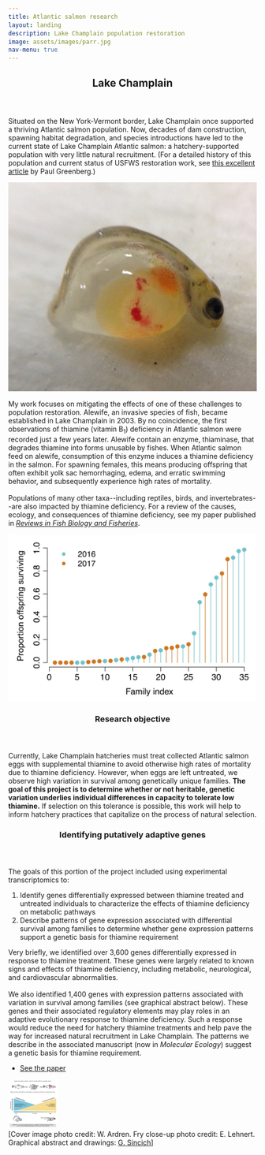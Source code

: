 ```yaml
---
title: Atlantic salmon research
layout: landing
description: Lake Champlain population restoration
image: assets/images/parr.jpg
nav-menu: true
---
```


<!-- Main -->
<div id="main">

<!-- One -->
<section id="one">
	<div class="inner">
		<header class="major">
			<h2>Lake Champlain</h2>
		</header>
		<p>Situated on the New York-Vermont border, Lake Champlain once supported a thriving Atlantic salmon population. Now, decades of dam construction, spawning habitat degradation, and species introductions have led to the current state of Lake Champlain Atlantic salmon: a hatchery-supported population with very little natural recruitment. (For a detailed history of this population and current status of USFWS restoration work, see <a href="https://thefern.org/2018/08/after-a-centurys-absence-a-glimmer-of-possibility-for-a-native-new-york-salmon/">this excellent article</a> by Paul Greenberg.)</p>
	</div>
</section>

<!-- Two -->
<section id="two" class="spotlights">
	<section>
		<span class="image fit"><img src="assets/images/fry_closeup.jpg" alt="" /></span>
		<div class="content">
			<div class="inner">
				<p>My work focuses on mitigating the effects of one of these challenges to population restoration. Alewife, an invasive species of fish, became established in Lake Champlain in 2003. By no coincidence, the first observations of thiamine (vitamin B<sub>1</sub>) deficiency in Atlantic salmon were recorded just a few years later.  Alewife contain an enzyme, thiaminase, that degrades thiamine into forms unusable by fishes. When Atlantic salmon feed on alewife, consumption of this enzyme induces a thiamine deficiency in the salmon. For spawning females, this means producing offspring that often exhibit yolk sac hemorrhaging, edema, and erratic swimming behavior, and subsequently experience high rates of mortality. 
<br /><br />Populations of many other taxa--including reptiles, birds, and invertebrates--are also impacted by thiamine deficiency. For a review of the causes, ecology, and consequences of thiamine deficiency, see my paper published in <a href="https://link.springer.com/article/10.1007%2Fs11160-018-9538-x"><i>Reviews in Fish Biology and Fisheries</i></a>.</p>
			</div>
		</div>
	</section>
	<section>
		<span class="image fit"><img src="assets/images/simple_Fig_1.jpg" alt="" /></span>
		<div class="content">
			<div class="inner">
				<header class="major">
					<h3>Research objective</h3>
				</header>
				<p>Currently, Lake Champlain hatcheries must treat collected Atlantic salmon eggs with supplemental thiamine to avoid otherwise high rates of mortality due to thiamine deficiency. However, when eggs are left untreated, we observe high variation in survival among genetically unique families. <b>The goal of this project is to determine whether or not heritable, genetic variation underlies individual differences in capacity to tolerate low thiamine.</b> If selection on this tolerance is possible, this work will help to inform hatchery practices that capitalize on the process of natural selection.</p>
			</div>
		</div>
	</section>
</section>

<!-- Three -->
<section id="three">
	<div class="inner">
		<header class="major">
			<h3>Identifying putatively adaptive genes</h3>
		</header>
		<p>The goals of this portion of the project included using experimental transcriptomics to:
				<ol>
					<li>Identify genes differentially expressed between thiamine treated and untreated individuals to characterize the effects of thiamine deficiency on metabolic pathways</li>
					<li>Describe patterns of gene expression associated with differential survival among families to determine whether gene expression patterns support a genetic basis for thiamine requirement</li>
				</ol>
Very briefly, we identified over 3,600 genes differentially expressed in response to thiamine treatment. These genes were largely related to known signs and effects of thiamine deficiency, including metabolic, neurological, and cardiovascular abnormalities. <br /><br />We also identified 1,400 genes with expression patterns associated with variation in survival among families (see graphical abstract below). These genes and their associated regulatory elements may play roles in an adaptive evolutionary response to thiamine deficiency. Such a response would reduce the need for hatchery thiamine treatments and help pave the way for increased natural recruitment in Lake Champlain. The patterns we describe in the associated manuscript (now in <i>Molecular Ecology</i>) suggest a genetic basis for thiamine requirement.</p>
		<ul class="actions">
			<li><a href="https://onlinelibrary.wiley.com/doi/epdf/10.1111/mec.15334?author_access_token=-XDcx9R46qppwnBPZyABZIta6bR2k8jH0KrdpFOxC66cOyIjtA07Q-qM0QCJqG82HPl1rD93VUm42QPKHBuqiCXLsA6sEeq_6Dh-fYxL_PPFV2d5Ip0Ccf3OL8_7HuK5" class="button next">See the paper</a></li>
		</ul>
	</div>
	<span class="image fit"><img src="assets/images/graphical_abstract-png.png" alt="" width="100" /></span>
<br />[Cover image photo credit: W. Ardren. Fry close-up photo credit: E. Lehnert. Graphical abstract and drawings: <a href="https://www.gabrielasincich.com/news">G. Sincich</a>]
</section>

</div>
